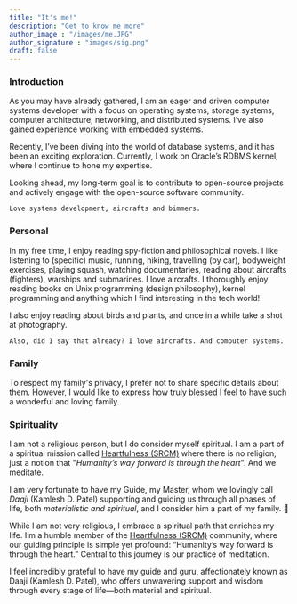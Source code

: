 ```yaml
---
title: "It's me!"
description: "Get to know me more"
author_image : "/images/me.JPG"
author_signature : "images/sig.png"
draft: false
---
```


### Introduction

As you may have already gathered, I am an eager and driven computer systems developer with a focus on operating systems, storage systems, computer architecture, networking, and distributed systems. I’ve also gained experience working with embedded systems.

Recently, I’ve been diving into the world of database systems, and it has been an exciting exploration. Currently, I work on Oracle’s RDBMS kernel, where I continue to hone my expertise.

Looking ahead, my long-term goal is to contribute to open-source projects and actively engage with the open-source software community.

`Love systems development, aircrafts and bimmers.`

### Personal

In my free time, I enjoy reading spy-fiction and philosophical novels. I like listening to (specific) music, running, hiking, travelling (by car), bodyweight exercises, playing squash, watching documentaries, reading about aircrafts (fighters), warships and submarines. I love aircrafts. I thoroughly enjoy reading books on Unix programming (design philosophy), kernel programming and anything which I find interesting in the tech world!

I also enjoy reading about birds and plants, and once in a while take a shot at photography.

`Also, did I say that already? I love aircrafts. And computer systems.`

### Family

To respect my family's privacy, I prefer not to share specific details about them. However, I would like to express how truly blessed I feel to have such a wonderful and loving family.


### Spirituality

I am not a religious person, but I do consider myself spiritual. I am a part of a spiritual mission called [Heartfulness (SRCM)](https://heartfulness.org/en/) where there is no religion, just a notion that "*Humanity’s way forward is through the heart*". And we meditate.

I am very fortunate to have my Guide, my Master, whom we lovingly call *Daaji* (Kamlesh D. Patel) supporting and guiding us through all phases of life, both *materialistic and spiritual*, and I consider him a part of my family. 🙂

While I am not very religious, I embrace a spiritual path that enriches my life. I’m a humble member of the [Heartfulness (SRCM)](https://heartfulness.org/en/) community, where our guiding principle is simple yet profound: “Humanity’s way forward is through the heart.” Central to this journey is our practice of meditation.

I feel incredibly grateful to have my guide and guru, affectionately known as Daaji (Kamlesh D. Patel), who offers unwavering support and wisdom through every stage of life—both material and spiritual.
